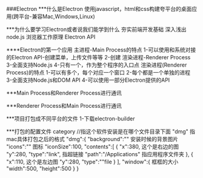 ###Electron
***什么是Electron
    使用javascript，html和css构建夸平台的桌面应用(跨平台-兼容Mac,Windows,Linux)


***为什么要学习Electron或者说我们能学到什么
    夯实前端开发基础
    深入浅出node.js
    浏览器工作原理
    Electron API

****Electron的第一个应用
    主进程-Main Process的特点
        1-可以使用和系统对接的Electron API-创建菜单，上传文件等等
        2-创建 渲染进程-Renderer Process
        3-全面支持Node.js
        4-只有一个，作为整个程序的入口点
    渲染进程(Renderer Process)的特点
        1-可以有多个，每个对应一个窗口
        2-每个都是一个单独的进程
        3-全面支持Node.js和DOM API
        4-可以使用一部分Electron提供的API

***Main Process和Renderer Process进行通讯


***Renderer Process和Main Process进行通讯
        

***项目打包成不同平台的文件
    1-下载electron-builder

***打包的配置文件
    category //指这个软件安装是在哪个文件目录下面
    "dmg" 指mac具体打包之后的格式
    "dmg":{
        "background":"" 安装时候的背景图片
        "icons":""  图标
        "iconSize":100,
        "contents":[
            {
              "x":380,  这个是右边的图
              "y":280,
              "type":"link",       指超链接
              "path":"/Applications"  指应用程序文件夹
            },
            {
               "x":110,   这个是左边图
               "y":280,
               "type":""file
            }
        ],
        "window":{  框框的大小
            "width":500,
            "height":500
        }
    }